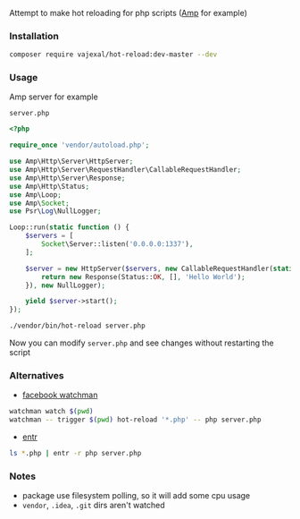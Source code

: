 Attempt to make hot reloading for php scripts ([Amp](https://amphp.org) for example)

### Installation

```bash
composer require vajexal/hot-reload:dev-master --dev
```

### Usage

Amp server for example

`server.php`
```php
<?php

require_once 'vendor/autoload.php';

use Amp\Http\Server\HttpServer;
use Amp\Http\Server\RequestHandler\CallableRequestHandler;
use Amp\Http\Server\Response;
use Amp\Http\Status;
use Amp\Loop;
use Amp\Socket;
use Psr\Log\NullLogger;

Loop::run(static function () {
    $servers = [
        Socket\Server::listen('0.0.0.0:1337'),
    ];

    $server = new HttpServer($servers, new CallableRequestHandler(static function () {
        return new Response(Status::OK, [], 'Hello World');
    }), new NullLogger);

    yield $server->start();
});
```

```bash
./vendor/bin/hot-reload server.php
```

Now you can modify `server.php` and see changes without restarting the script

### Alternatives

- [facebook watchman](https://facebook.github.io/watchman/)
```bash
watchman watch $(pwd)
watchman -- trigger $(pwd) hot-reload '*.php' -- php server.php
```

- [entr](https://eradman.com/entrproject/)
```bash
ls *.php | entr -r php server.php
```

### Notes

- package use filesystem polling, so it will add some cpu usage
- `vendor`, `.idea`, `.git` dirs aren't watched
